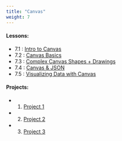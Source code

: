 ```yaml
---
title: "Canvas"
weight: 7
---
```


#### Lessons:
 - 7.1 : [Intro to Canvas](http://coding-for-the-web.lsupathways.org/7_unit_7/1_lesson_1/)
 - 7.2 : [Canvas Basics](http://coding-for-the-web.lsupathways.org/7_unit_7/2_lesson_2/)
 - 7.3 : [Complex Canvas Shapes + Drawings](#)
 - 7.4 : [Canvas & JSON](#)
 - 7.5 : [Visualizing Data with Canvas](#)
 
#### Projects: 
 - 1. [Project 1](#)
 - 2. [Project 2](#)
 - 3. [Project 3](#)
 